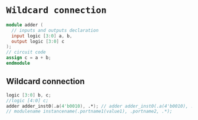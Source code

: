 # `Wildcard connection`

```verilog
module adder (
  // inputs and outputs declaration
  input logic [3:0] a, b,
  output logic [3:0] c
);
// circuit code
assign c = a + b;
endmodule
```

## Wildcard connection
```verilog
logic [3:0] b, c;
//logic [4:0] c;
adder adder_inst0(.a(4'b0010), .*); // adder adder_inst0(.a(4'b0010), .b(b), .c(c))
// modulename instancename(.portname1(value1), .portname2, .*);
```
